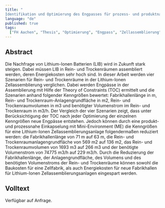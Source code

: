 ```yaml
---
title: "
Identifikation und Optimierung des Engpasses für prozess- und produktnahe Einkapselungen in der Lithium-Ionen Zellassemblierung"
language: "de"
published: true
tags:
  ["FH Aachen", "Thesis", "Optimierung", "Engpass", "Zellassemblierung"]
---
```


## Abstract

Die Nachfrage von Lithium-Ionen Batterien (LIB) wird in Zukunft stark steigen. Dabei
müssen LIB in Rein- und Trockenräumen assembliert werden, deren Energiekosten sehr
hoch sind. In dieser Arbeit werden vier Szenarien für Rein- und Trockenräume in der
Lithium-Ionen Zellassemblierung verglichen. Dabei werden Engpässe in der Assemblierung
mit Hilfe der Theory of Constraints (TOC) ermittelt und die Szenarien anhand folgender
Kenngrößen bewertet: Fabrikhallenlänge in m, Rein- und Trockenraum-Anlagengrundfläche
in m2, Rein- und Trockenraumvolumen in m3 und benötigter Volumenstrom im Rein- und
Trockenraum in m3/h. Der Vergleich der vier Szenarien zeigt, dass unter Berücksichtigung
der TOC nach jeder Optimierung der einzelnen Kenngrößen neue Engpässe entstehen. Jedoch
können durch eine produkt- und prozessnahe Einkapselung mit Mini-Environment (ME) die
Kenngrößen für eine Lithium-Ionen Zellassemblierungsanlage folgendermaßen reduziert
werden: die Fabrikhallenlänge von 71 m auf 63 m, die Rein- und Trockenraumanlagengrundfläche
von 569 m2 auf 136 m2, das Rein- und Trockenraumvolumen von 1693 m3 auf 266 m3 und
der benötigte Volumenstrom von 74775 m3/h auf 229 m3/h. Durch die Reduzierung der Fabrikhallenlänge,
der Anlagengrundfläche, des Volumens und des benötigten Volumenstroms der Rein-
und Trockenräume können sowohl die Baukosten für eine Zellfabrik, als auch Energiekosten
für neue Fabrikhallen für Lithium-Ionen Zellassemblierungsanlagen eingespart werden.

## Volltext

Verfügbar auf Anfrage.
